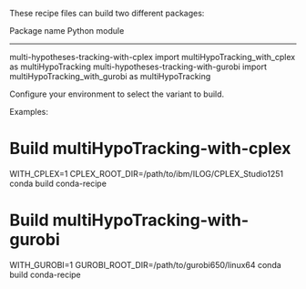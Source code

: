 These recipe files can build two different packages:

Package name        Python module
------------        ---------------------------------
multi-hypotheses-tracking-with-cplex    import multiHypoTracking_with_cplex as multiHypoTracking
multi-hypotheses-tracking-with-gurobi   import multiHypoTracking_with_gurobi as multiHypoTracking

Configure your environment to select the variant to build.

Examples:

# Build multiHypoTracking-with-cplex
WITH_CPLEX=1 CPLEX_ROOT_DIR=/path/to/ibm/ILOG/CPLEX_Studio1251 conda build conda-recipe

# Build multiHypoTracking-with-gurobi
WITH_GUROBI=1 GUROBI_ROOT_DIR=/path/to/gurobi650/linux64 conda build conda-recipe